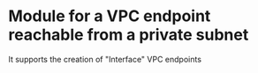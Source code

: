 # Module for a VPC endpoint reachable from a private subnet

It supports the creation of "Interface" VPC endpoints